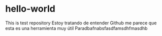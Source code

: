 # hello-world
This is test repository
Estoy tratando de entender Github 
me parece que esta es una herramienta muy útil
Paradbafnabsfasdfamsdhfmasdhb
